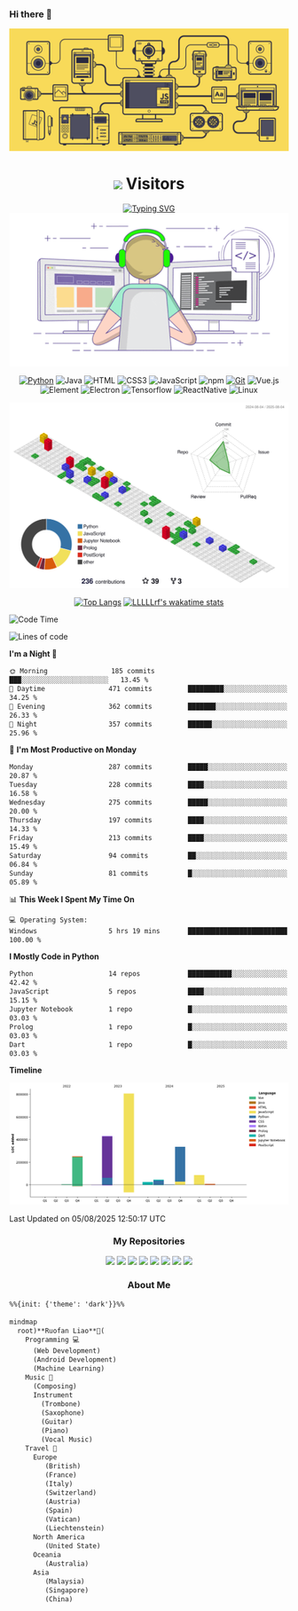 ### Hi there 👋

 <div align="center">
    <img src="./resources/jsmachine.gif" /><br>
 </div>

 

<!--
**LLLLLrf/LLLLLrf** is a ✨ _special_ ✨ repository because its `README.md` (this file) appears on your GitHub profile.

Here are some ideas to get you started:

- 🔭 I’m currently working on ...
- 🌱 I’m currently learning ...
- 👯 I’m looking to collaborate on ...
- 🤔 I’m looking for help with ...
- 💬 Ask me about ...
- 📫 How to reach me: ...
- 😄 Pronouns: ...
- ⚡ Fun fact: ...
-->
 <div align="center">
  <h1> <img src="https://profile-counter.glitch.me/LLLLLrf/count.svg"> Visitors
    </h1>
</div>

<!-- dynamic typing effect 动态打字效果 -->
<div align="center">
    <a href="https://github.com/LLLLLrf">
     <img src="https://readme-typing-svg.demolab.com?font=Dancing+Script&weight=700&size=45&duration=4480&pause=950&color=F2F76EFF&background=46F96B00&center=true&vCenter=true&width=500&height=56&lines=Hi%2C+I'm+Ruofan+Liao;Welcome+to+my+github+page!" alt="Typing SVG" />
    </a>
</div>

<!--  typing gif  -->
 <div align="center">
    <img src="./resources/developing.gif" /><br>
 </div>

<div align="center">

[![Python](https://img.shields.io/badge/-Python-37A6AB?style=flat-square&logo=python&logoColor=ffffff)](https://www.python.org/)
![Java](https://img.shields.io/badge/-Java-007396?style=flat-square&logo=java&logoColor=ffffff)
![HTML](https://img.shields.io/badge/-HTML5-E34F26?style=flat-square&logo=html5&logoColor=white)
![CSS3](https://img.shields.io/badge/-CSS3-1572B6?style=flat-square&logo=css3)
![JavaScript](https://img.shields.io/badge/-JavaScript-oringe?style=flat-square&logo=javascript&logoColor=ffffff)
![npm](https://img.shields.io/badge/-NPM-CB3837?style=flat-square&logo=npm&logoColor=white)
[![Git](https://img.shields.io/badge/-Git-f05032?style=flat-square&logo=git&logoColor=white)](https://git-scm.com/)
![Vue.js](https://img.shields.io/badge/-Vue.js-4FC08D?style=flat-square&logo=Vue.js&logoColor=ffffff)
</br>
![Element](https://img.shields.io/badge/-Element-02845A?style=flat-square&logo=electron&logoColor=ffffff)
![Electron](https://img.shields.io/badge/-Electron-002D71?style=flat-square&logo=element&logoColor=ffffff)
![Tensorflow](https://img.shields.io/badge/-Tensorflow-204366?style=flat-square&logo=tensorflow&logoColor=ffffff)
  <img src="https://img.shields.io/badge/ReactNative-813144?style=flat-square&logo=react&logoColor=ffffff" alt="ReactNative">
  <img src="https://img.shields.io/badge/-Linux-333333?style=flat-square&logo=linux&logoColor=white" alt="Linux">

</div>


<div align="center">

  <img src="./profile-3d-contrib/profile-gitblock.svg">
</br>

[![Top Langs](https://github-readme-stats.vercel.app/api/top-langs/?username=LLLLLrf&layout=compact&langs_count=10&exclude_repo=Data-Structure-Subway-Map)](https://github.com/LLLLLrf/github-readme-stats)
[![LLLLLrf's wakatime stats](https://github-readme-stats.vercel.app/api/wakatime?username=@Ruofan&v=2&layout=compact&langs_count=10)](https://github.com/anuraghazra/github-readme-stats)

</div>

<!--START_SECTION:waka-->
![Code Time](http://img.shields.io/badge/Code%20Time-470%20hrs-blue)

![Lines of code](https://img.shields.io/badge/From%20Hello%20World%20I%27ve%20Written-2.0%20million%20lines%20of%20code-blue)

**I'm a Night 🦉** 

```text
🌞 Morning                185 commits         ███░░░░░░░░░░░░░░░░░░░░░░   13.45 % 
🌆 Daytime                471 commits         █████████░░░░░░░░░░░░░░░░   34.25 % 
🌃 Evening                362 commits         ███████░░░░░░░░░░░░░░░░░░   26.33 % 
🌙 Night                  357 commits         ██████░░░░░░░░░░░░░░░░░░░   25.96 % 
```
📅 **I'm Most Productive on Monday** 

```text
Monday                   287 commits         █████░░░░░░░░░░░░░░░░░░░░   20.87 % 
Tuesday                  228 commits         ████░░░░░░░░░░░░░░░░░░░░░   16.58 % 
Wednesday                275 commits         █████░░░░░░░░░░░░░░░░░░░░   20.00 % 
Thursday                 197 commits         ████░░░░░░░░░░░░░░░░░░░░░   14.33 % 
Friday                   213 commits         ████░░░░░░░░░░░░░░░░░░░░░   15.49 % 
Saturday                 94 commits          ██░░░░░░░░░░░░░░░░░░░░░░░   06.84 % 
Sunday                   81 commits          █░░░░░░░░░░░░░░░░░░░░░░░░   05.89 % 
```


📊 **This Week I Spent My Time On** 

```text
💻 Operating System: 
Windows                  5 hrs 19 mins       █████████████████████████   100.00 % 
```

**I Mostly Code in Python** 

```text
Python                   14 repos            ███████████░░░░░░░░░░░░░░   42.42 % 
JavaScript               5 repos             ████░░░░░░░░░░░░░░░░░░░░░   15.15 % 
Jupyter Notebook         1 repo              █░░░░░░░░░░░░░░░░░░░░░░░░   03.03 % 
Prolog                   1 repo              █░░░░░░░░░░░░░░░░░░░░░░░░   03.03 % 
Dart                     1 repo              █░░░░░░░░░░░░░░░░░░░░░░░░   03.03 % 
```



**Timeline**

![Lines of Code chart](https://raw.githubusercontent.com/LLLLLrf/LLLLLrf/main/assets/bar_graph.png)


 Last Updated on 05/08/2025 12:50:17 UTC
<!--END_SECTION:waka-->


<div align="center">
    <h3>My Repositories</h3>
    <a href="https://github.com/LLLLLrf/BodyBuddy">
    <img src="https://github-readme-stats-git-masterrstaa-rickstaa.vercel.app/api/pin/?username=LLLLLrf&repo=BodyBuddy&theme=solarized-light&&hide_border=true" /></a>
    <a href="https://github.com/LLLLLrf/WearWizard">
    <img src="https://github-readme-stats-git-masterrstaa-rickstaa.vercel.app/api/pin/?username=LLLLLrf&repo=WearWizard&theme=solarized-light&&hide_border=true" /></a>
    <a href="https://github.com/LLLLLrf/GPA-Calculate">
    <img src="https://github-readme-stats-git-masterrstaa-rickstaa.vercel.app/api/pin/?username=LLLLLrf&repo=GPA-Calculate&theme=solarized-light&&hide_border=true" /></a>
    <a href="https://github.com/LLLLLrf/Web-Develop-Assignment">
    <img src="https://github-readme-stats-git-masterrstaa-rickstaa.vercel.app/api/pin/?username=LLLLLrf&repo=Web-Develop-Assignment&theme=solarized-light&hide_border=true" /></a>
    <a href="https://github.com/LLLLLrf/JavaAssignment">
    <img src="https://github-readme-stats-git-masterrstaa-rickstaa.vercel.app/api/pin/?username=LLLLLrf&repo=JavaAssignment&theme=solarized-light&hide_border=true" /></a>
    <a href="https://github.com/LLLLLrf/CafeManagement">
    <img src="https://github-readme-stats-git-masterrstaa-rickstaa.vercel.app/api/pin/?username=LLLLLrf&repo=CafeManagement&theme=solarized-light&hide_border=true" /></a>
    <a href="https://github.com/LLLLLrf/Data-Structure-Subway-Map">
    <img src="https://github-readme-stats-git-masterrstaa-rickstaa.vercel.app/api/pin/?username=LLLLLrf&repo=Data-Structure-Subway-Map&theme=solarized-light&hide_border=true" /></a>
    <a href="https://github.com/LLLLLrf/ros2_ws">
    <img src="https://github-readme-stats-git-masterrstaa-rickstaa.vercel.app/api/pin/?username=LLLLLrf&repo=ros2_ws&theme=solarized-light&hide_border=true" /></a>
</div>

<h3 align="center">About Me</h3>

```mermaid
%%{init: {'theme': 'dark'}}%%

mindmap
  root)**Ruofan Liao**🥇(
    Programming 💻
      (Web Development)
      (Android Development)
      (Machine Learning)
    Music 🎵
      (Composing)
      Instrument
        (Trombone)
        (Saxophone)
        (Guitar)
        (Piano)
        (Vocal Music)
    Travel 🥾
      Europe
         (British)
         (France)
         (Italy)
         (Switzerland)
         (Austria)
         (Spain)
         (Vatican)
         (Liechtenstein)
      North America
         (United State)
      Oceania
         (Australia)
      Asia
         (Malaysia)
         (Singapore)
         (China)
```
